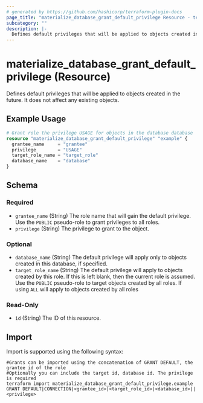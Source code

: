 ```yaml
---
# generated by https://github.com/hashicorp/terraform-plugin-docs
page_title: "materialize_database_grant_default_privilege Resource - terraform-provider-materialize"
subcategory: ""
description: |-
  Defines default privileges that will be applied to objects created in the future. It does not affect any existing objects.
---
```


# materialize_database_grant_default_privilege (Resource)

Defines default privileges that will be applied to objects created in the future. It does not affect any existing objects.

## Example Usage

```terraform
# Grant role the privilege USAGE for objects in the database database
resource "materialize_database_grant_default_privilege" "example" {
  grantee_name     = "grantee"
  privilege        = "USAGE"
  target_role_name = "target_role"
  database_name    = "database"
}
```

<!-- schema generated by tfplugindocs -->
## Schema

### Required

- `grantee_name` (String) The role name that will gain the default privilege. Use the `PUBLIC` pseudo-role to grant privileges to all roles.
- `privilege` (String) The privilege to grant to the object.

### Optional

- `database_name` (String) The default privilege will apply only to objects created in this database, if specified.
- `target_role_name` (String) The default privilege will apply to objects created by this role. If this is left blank, then the current role is assumed. Use the `PUBLIC` pseudo-role to target objects created by all roles. If using `ALL` will apply to objects created by all roles

### Read-Only

- `id` (String) The ID of this resource.

## Import

Import is supported using the following syntax:

```shell
#Grants can be imported using the concatenation of GRANT DEFAULT, the grantee id of the role
#Optionally you can include the target id, database id. The privilege is required 
terraform import materialize_database_grant_default_privilege.example GRANT DEFAULT|CONNECTION|<grantee_id>|<target_role_id>|<database_id>||<privilege>
```
